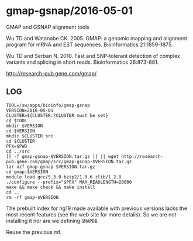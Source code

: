 gmap-gsnap/2016-05-01
=====================

GMAP and GSNAP alignment tools

Wu TD and Watanabe CK. 2005. GMAP: a genomic mapping and alignment program 
for mRNA and EST sequences. Bioinformatics 21:1859-1875.

Wu TD and Serban N. 2010. Fast and SNP-tolerant detection of complex 
variants and splicing in short reads.  Bioinformatics 26:873-881.

<http://research-pub.gene.com/gmap/>


LOG
---

    TOOL=/sw/apps/bioinfo/gmap-gsnap
    VERSION=2016-05-01
    CLUSTER=${CLUSTER:?CLUSTER must be set}
    cd $TOOL
    mkdir $VERSION
    cd $VERSION
    mkdir $CLUSTER src
    cd $CLUSTER
    PFX=$PWD
    cd ../src
    [[ -f gmap-gsnap-$VERSION.tar.gz ]] || wget http://research-pub.gene.com/gmap/src/gmap-gsnap-$VERSION.tar.gz
    tar xzf gmap-gsnap-$VERSION.tar.gz
    cd gmap-$VERSION
    module load gcc/5.3.0 bzip2/1.0.6 zlib/1.2.8
    ./configure --prefix="$PFX" MAX_READLENGTH=20000
    make && make check && make install
    cd ..
    rm -rf gmap-$VERSION

The prebuilt index for hg19 made available with previous versions lacks the
most recent features (see the web site for more details).  So we are not
installing it nor are we defining `GMAPDB`.

Reuse the previous mf.
